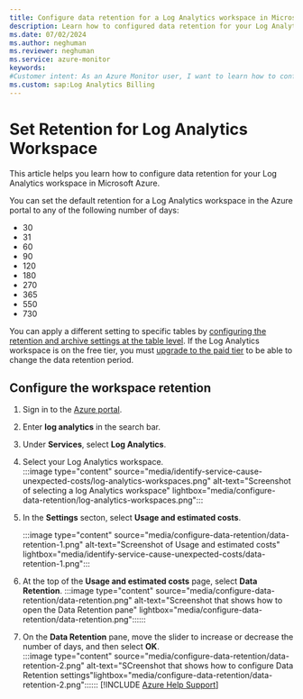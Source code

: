 ```yaml
---
title: Configure data retention for a Log Analytics workspace in Microsoft Azure
description: Learn how to configured data retention for your Log Analytics Workspace.
ms.date: 07/02/2024
ms.author: neghuman
ms.reviewer: neghuman
ms.service: azure-monitor
keywords:
#Customer intent: As an Azure Monitor user, I want to learn how to configure data retention for my Log Analytics workspace.
ms.custom: sap:Log Analytics Billing
---
```

# Set Retention for Log Analytics Workspace

This article helps you learn how to configure data retention for your Log Analytics workspace in Microsoft Azure.

You can set the default retention for a Log Analytics workspace in the Azure portal to any of the following number of days:

- 30
- 31
- 60
- 90
- 120
- 180
- 270
- 365
- 550
- 730

You can apply a different setting to specific tables by [configuring the retention and archive settings at the table level](/azure/azure-monitor/logs/data-retention-archive?tabs=portal-3%2Cportal-1%2Cportal-2#configure-retention-and-archive-at-the-table-level). If the Log Analytics workspace is on the free tier, you must [upgrade to the paid tier](/azure/azure-monitor/logs/change-pricing-tier?tabs=azure-portal]) to be able to change the data retention period.

## Configure the workspace retention

1. Sign in to the [Azure portal](https://portal.azure.com). 
1. Enter **log analytics** in the search bar.
1. Under **Services**, select **Log Analytics**.
1. Select your Log Analytics workspace.  
    :::image type="content" source="media/identify-service-cause-unexpected-costs/log-analytics-workspaces.png" alt-text="Screenshot of selecting a log Analytics workspace" lightbox="media/configure-data-retention/log-analytics-workspaces.png":::
1. In the **Settings** secton, select **Usage and estimated costs**.
    
    :::image type="content" source="media/configure-data-retention/data-retention-1.png" alt-text="Screenshot of Usage and estimated costs" lightbox="media/identify-service-cause-unexpected-costs/data-retention-1.png":::
1. At the top of the **Usage and estimated costs** page, select **Data Retention**.
    :::image type="content" source="media/configure-data-retention/data-retention.png" alt-text="Screenshot that shows how to open the Data Retention pane" lightbox="media/configure-data-retention/data-retention.png"::::::

1. On the **Data Retention** pane, move the slider to increase or decrease the number of days, and then select **OK**.  
:::image type="content" source="media/configure-data-retention/data-retention-2.png" alt-text="SCreenshot that shows how to configure Data Retention settings"lightbox="media/configure-data-retention/data-retention-2.png"::::::
[!INCLUDE [Azure Help Support](../../../../includes/azure-help-support.md)]
